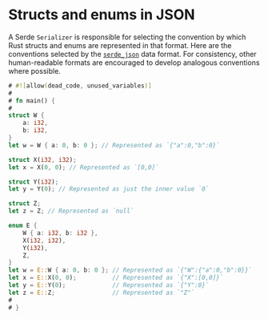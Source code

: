 # Structs and enums in JSON

A Serde `Serializer` is responsible for selecting the convention by which Rust
structs and enums are represented in that format. Here are the conventions
selected by the [`serde_json`](https://github.com/serde-rs/json) data format.
For consistency, other human-readable formats are encouraged to develop
analogous conventions where possible.

```rust
# #![allow(dead_code, unused_variables)]
#
# fn main() {
#
struct W {
    a: i32,
    b: i32,
}
let w = W { a: 0, b: 0 }; // Represented as `{"a":0,"b":0}`

struct X(i32, i32);
let x = X(0, 0); // Represented as `[0,0]`

struct Y(i32);
let y = Y(0); // Represented as just the inner value `0`

struct Z;
let z = Z; // Represented as `null`

enum E {
    W { a: i32, b: i32 },
    X(i32, i32),
    Y(i32),
    Z,
}
let w = E::W { a: 0, b: 0 }; // Represented as `{"W":{"a":0,"b":0}}`
let x = E::X(0, 0);          // Represented as `{"X":[0,0]}`
let y = E::Y(0);             // Represented as `{"Y":0}`
let z = E::Z;                // Represented as `"Z"`
#
# }
```
